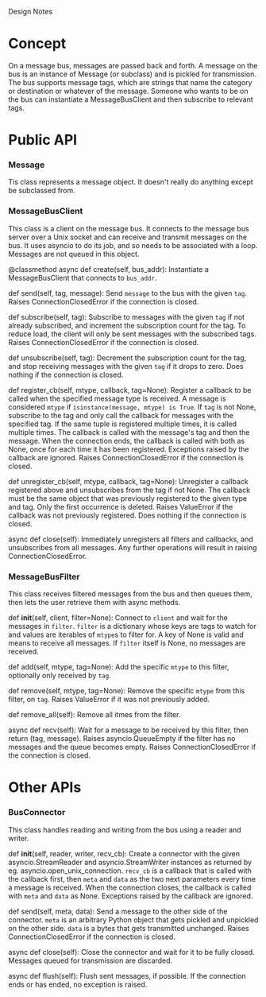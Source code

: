 Design Notes

# Concept

On a message bus, messages are passed back and forth. A message on the bus is an instance of Message (or subclass) and is pickled for transmission. The bus supports message tags, which are strings that name the category or destination or whatever of the message. Someone who wants to be on the bus can instantiate a MessageBusClient and then subscribe to relevant tags. 

# Public API

### Message

Tis class represents a message object. It doesn't really do anything except be subclassed from.

### MessageBusClient
This class is a client on the message bus. It connects to the message bus server over a Unix socket and can receive and transmit messages on the bus. It uses asyncio to do its job, and so needs to be associated with a loop. Messages are not queued in this object.

@classmethod
async def create(self, bus_addr):
    Instantiate a MessageBusClient that connects to `bus_addr`.

def send(self, tag, message):
    Send `message` to the bus with the given `tag`. Raises ConnectionClosedError if the connection is closed.


def subscribe(self, tag):
    Subscribe to messages with the given `tag` if not already subscribed, and increment the subscription count for the tag. To reduce load, the client will only be sent messages with the subscribed tags. Raises ConnectionClosedError if the connection is closed.

def unsubscribe(self, tag):
    Decrement the subscription count for the tag, and stop receiving messages with the given `tag` if it drops to zero. Does nothing if the connection is closed.


def register_cb(self, mtype, callback, tag=None):
    Register a callback to be called when the specified message type is received. A message is considered `mtype` if `isinstance(message, mtype) is True`. If `tag` is not None, subscribe to the tag and only call the callback for messages with the specified tag. If the same tuple is registered multiple times, it is called multiple times. The callback is called with the message's tag and then the message. When the connection ends, the callback is called with both as None, once for each time it has been registered. Exceptions raised by the callback are ignored. Raises ConnectionClosedError if the connection is closed.

def unregister_cb(self, mtype, callback, tag=None):
    Unregister a callback registered above and unsubscribes from the tag if not None. The callback must be the same object that was previously registered to the given type and tag. Only the first occurrence is deleted. Raises ValueError if the callback was not previously registered. Does nothing if the connection is closed.


async def close(self):
    Immediately unregisters all filters and callbacks, and unsubscribes from all messages. Any further operations will result in raising ConnectionClosedError.


### MessageBusFilter
This class receives filtered messages from the bus and then queues them, then lets the user retrieve them with async methods.

def __init__(self, client, filter=None):
    Connect to `client` and wait for the messages in `filter`. `filter` is a dictionary whose keys are tags to watch for and values are iterables of `mtype`s to filter for. A key of None is valid and means to receive all messages. If `filter` itself is None, no messages are received.

def add(self, mtype, tag=None):
    Add the specific `mtype` to this filter, optionally only received by `tag`.

def remove(self, mtype, tag=None):
    Remove the specific `mtype` from this filter, on `tag`. Raises ValueError if it was not previously added.

def remove_all(self):
    Remove all itmes from the filter.

async def recv(self):
    Wait for a message to be received by this filter, then return (tag, message). Raises asyncio.QueueEmpty if the filter has no messages and the queue becomes empty. Raises ConnectionClosedError if the connection is closed.

# Other APIs

### BusConnector
This class handles reading and writing from the bus using a reader and writer.

def __init__(self, reader, writer, recv_cb):
    Create a connector with the given asyncio.StreamReader and asyncio.StreamWriter instances as returned by eg. asyncio.open_unix_connection. `recv_cb` is a callback that is called with the callback first, then `meta` and `data` as the two next parameters every time a message is received. When the connection closes, the callback is called with `meta` and `data` as None. Exceptions raised by the callback are ignored.

def send(self, meta, data):
    Send a message to the other side of the connector. `meta` is an arbitrary Python object that gets pickled and unpickled on the other side. `data` is a bytes that gets transmitted unchanged. Raises ConnectionClosedError if the connection is closed.

async def close(self):
    Close the connector and wait for it to be fully closed. Messages queued for transmission are discarded.

async def flush(self):
    Flush sent messages, if possible. If the connection ends or has ended, no exception is raised.